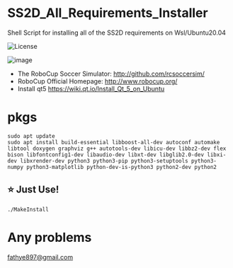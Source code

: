 # SS2D_All_Requirements_Installer
Shell Script for installing all of the SS2D requirements on Wsl/Ubuntu20.04

![License](https://img.shields.io/github/license/ERFANFATHI-E/SS2D_All_Requirements_Installer?color=blue)

![image](https://user-images.githubusercontent.com/1832537/49242985-f69a3c00-f3ea-11e8-97f5-9b0bfdfc4e1c.png)

- The RoboCup Soccer Simulator: http://github.com/rcsoccersim/
- RoboCup Official Homepage: http://www.robocup.org/
- Install qt5 https://wiki.qt.io/Install_Qt_5_on_Ubuntu
# pkgs

```
sudo apt update
sudo apt install build-essential libboost-all-dev autoconf automake libtool doxygen graphviz g++ autotools-dev libicu-dev libbz2-dev flex bison libfontconfig1-dev libaudio-dev libxt-dev libglib2.0-dev libxi-dev libxrender-dev python3 python3-pip python3-setuptools python3-numpy python3-matplotlib python-dev-is-python3 python2-dev python2
```

## :star: Just Use!

```
./MakeInstall
```

# Any problems
fathye897@gmail.com
